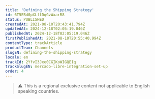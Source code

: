 ```yaml
---
title: 'Defining the Shipping Strategy'
id: 6T5EBd0pXLftDqGvWxarR8
status: PUBLISHED
createdAt: 2021-08-10T20:43:41.794Z
updatedAt: 2024-12-18T02:05:19.046Z
publishedAt: 2024-12-18T02:05:19.046Z
firstPublishedAt: 2021-08-10T20:55:40.994Z
contentType: trackArticle
productTeam: Channels
slugEN: defining-the-shipping-strategy
locale: en
trackId: 2YfvI3Jxe0CGIKoWIGQEIq
trackSlugEN: mercado-libre-integration-set-up
order: 4
---
```


> ⚠️ This is a regional exclusive content not applicable to English speaking countries.
